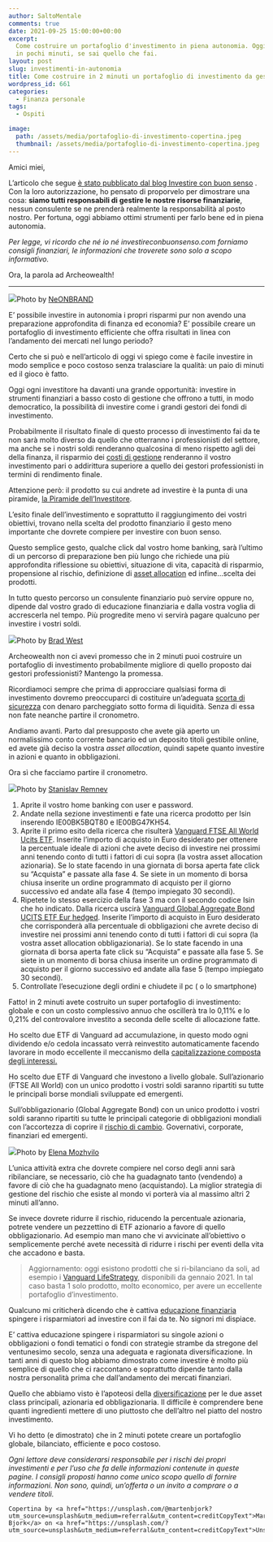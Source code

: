 ```yaml
---
author: SaltoMentale
comments: true
date: 2021-09-25 15:00:00+00:00
excerpt:
  Come costruire un portafoglio d'investimento in piena autonomia. Oggi fattibile
  in pochi minuti, se sai quello che fai.
layout: post
slug: investimenti-in-autonomia
title: Come costruire in 2 minuti un portafoglio di investimento da gestore professionale
wordpress_id: 661
categories:
  - Finanza personale
tags:
  - Ospiti

image:
  path: /assets/media/portafoglio-di-investimento-copertina.jpeg
  thumbnail: /assets/media/portafoglio-di-investimento-copertina.jpeg
---
```


Amici miei,

L’articolo che segue [è stato pubblicato dal blog Investire con buon senso](https://investireconbuonsenso.com/2020/01/27/come-costruire-in-2-minuti-un-portafoglio-di-investimento-da-gestore-professionale/) . Con la loro autorizzazione, ho pensato di proporvelo per dimostrare una cosa: **siamo tutti responsabili di gestire le nostre risorse finanziarie**, nessun consulente se ne prenderà realmente la responsabilità al posto nostro. Per fortuna, oggi abbiamo ottimi strumenti per farlo bene ed in piena autonomia.

_Per legge, vi ricordo che né io né investireconbuonsenso.com forniamo consigli finanziari, le informazioni che troverete sono solo a scopo informativo._

Ora, la parola ad Archeowealth!

---

![]({{site.baseurl}}/assets/media/tempo.jpg)Photo by [NeONBRAND](https://unsplash.com/@neonbrand?utm_source=unsplash&utm_medium=referral&utm_content=creditCopyText)

E’ possibile investire in autonomia i propri risparmi pur non avendo una preparazione approfondita di finanza ed economia? E’ possibile creare un portafoglio di investimento efficiente che offra risultati in linea con l’andamento dei mercati nel lungo periodo?

Certo che si può e nell’articolo di oggi vi spiego come è facile investire in modo semplice e poco costoso senza tralasciare la qualità: un paio di minuti ed il gioco è fatto.

Oggi ogni investitore ha davanti una grande opportunità: investire in strumenti finanziari a basso costo di gestione che offrono a tutti, in modo democratico, la possibilità di investire come i grandi gestori dei fondi di investimento.

Probabilmente il risultato finale di questo processo di investimento fai da te non sarà molto diverso da quello che otterranno i professionisti del settore, ma anche se i nostri soldi renderanno qualcosina di meno rispetto agli dei della finanza, il risparmio dei [costi di gestione](https://investireconbuonsenso.com/2015/03/09/1116/) renderanno il vostro investimento pari o addirittura superiore a quello dei gestori professionisti in termini di rendimento finale.

Attenzione però: il prodotto su cui andrete ad investire è la punta di una piramide, [la Piramide dell’Investitore](https://investireconbuonsenso.com/2015/01/17/la-piramide-dellinvestitore/).

L’esito finale dell’investimento e soprattutto il raggiungimento dei vostri obiettivi, trovano nella scelta del prodotto finanziario il gesto meno importante che dovrete compiere per investire con buon senso.

Questo semplice gesto, qualche click dal vostro home banking, sarà l’ultimo di un percorso di preparazione ben più lungo che richiede una più approfondita riflessione su obiettivi, situazione di vita, capacità di risparmio, propensione al rischio, definizione di [asset allocation](https://investireconbuonsenso.com/2017/03/23/e-se-lasset-allocation-fosse-una-dieta/) ed infine…scelta dei prodotti.

In tutto questo percorso un consulente finanziario può servire oppure no, dipende dal vostro grado di educazione finanziaria e dalla vostra voglia di accrescerla nel tempo. Più progredite meno vi servirà pagare qualcuno per investire i vostri soldi.

![]({{site.baseurl}}/assets/media/stones.jpg)Photo by [Brad West](https://unsplash.com/@mintchap?utm_source=unsplash&utm_medium=referral&utm_content=creditCopyText)

Archeowealth non ci avevi promesso che in 2 minuti puoi costruire un portafoglio di investimento probabilmente migliore di quello proposto dai gestori professionisti? Mantengo la promessa.

Ricordiamoci sempre che prima di approcciare qualsiasi forma di investimento dovremo preoccuparci di costituire un’adeguata [scorta di sicurezza](https://investireconbuonsenso.com/2016/07/22/la-ruota-di-scorta/) con denaro parcheggiato sotto forma di liquidità. Senza di essa non fate neanche partire il cronometro.

Andiamo avanti. Parto dal presupposto che avete già aperto un normalissimo conto corrente bancario ed un deposito titoli gestibile online, ed avete già deciso la vostra _asset allocation_, quindi sapete quanto investire in azioni e quanto in obbligazioni.

Ora sì che facciamo partire il cronometro.

![]({{site.baseurl}}/assets/media/chrono.jpg)Photo by [Stanislav Remnev](https://unsplash.com/@stan_remnev?utm_source=unsplash&utm_medium=referral&utm_content=creditCopyText)

1. Aprite il vostro home banking con user e password.
2. Andate nella sezione investimenti e fate una ricerca prodotto per Isin inserendo IE00BK5BQT80 e IE00BG47KH54.
3. Aprite il primo esito della ricerca che risulterà [Vanguard FTSE All World Ucits ETF](https://www.it.vanguard/professional/prodotti/it/detail/ETF/9679/Equity). Inserite l’importo di acquisto in Euro desiderato per ottenere la percentuale ideale di azioni che avete deciso di investire nei prossimi anni tenendo conto di tutti i fattori di cui sopra (la vostra asset allocation azionaria). Se lo state facendo in una giornata di borsa aperta fate click su “Acquista” e passate alla fase 4. Se siete in un momento di borsa chiusa inserite un ordine programmato di acquisto per il giorno successivo ed andate alla fase 4 (tempo impiegato 30 secondi).
4. Ripetete lo stesso esercizio della fase 3 ma con il secondo codice Isin che ho indicato. Dalla ricerca uscirà [Vanguard Global Aggregate Bond UCITS ETF Eur hedged](https://www.it.vanguard/professional/prodotti/it/detail/ETF/9443/Bond). Inserite l’importo di acquisto in Euro desiderato che corrisponderà alla percentuale di obbligazioni che avrete deciso di investire nei prossimi anni tenendo conto di tutti i fattori di cui sopra (la vostra asset allocation obbligazionaria). Se lo state facendo in una giornata di borsa aperta fate click su “Acquista” e passate alla fase 5. Se siete in un momento di borsa chiusa inserite un ordine programmato di acquisto per il giorno successivo ed andate alla fase 5 (tempo impiegato 30 secondi).
5. Controllate l’esecuzione degli ordini e chiudete il pc ( o lo smartphone)

Fatto! in 2 minuti avete costruito un super portafoglio di investimento: globale e con un costo complessivo annuo che oscillerà tra lo 0,11% e lo 0,21% del controvalore investito a seconda delle scelte di allocazione fatte.

Ho scelto due ETF di Vanguard ad accumulazione, in questo modo ogni dividendo e/o cedola incassato verrà reinvestito automaticamente facendo lavorare in modo eccellente il meccanismo della [capitalizzazione composta degli interessi.](https://investireconbuonsenso.com/2019/02/25/gli-scacchi-e-la-moltiplicazione-della-ricchezza/)

Ho scelto due ETF di Vanguard che investono a livello globale. Sull’azionario (FTSE All World) con un unico prodotto i vostri soldi saranno ripartiti su tutte le principali borse mondiali sviluppate ed emergenti.

Sull’obbligazionario (Global Aggregate Bond) con un unico prodotto i vostri soldi saranno ripartiti su tutte le principali categorie di obbligazioni mondiali con l’accortezza di coprire il [rischio di cambio](https://investireconbuonsenso.com/2017/01/10/chiariamo-meglio-cosa-intendiamo-per-costo-di-copertura-del-rischio-cambio/). Governativi, corporate, finanziari ed emergenti.

![]({{site.baseurl}}/assets/media/terra.jpg)Photo by [Elena Mozhvilo](https://unsplash.com/@miracleday?utm_source=unsplash&utm_medium=referral&utm_content=creditCopyText)

L’unica attività extra che dovrete compiere nel corso degli anni sarà ribilanciare, se necessario, ciò che ha guadagnato tanto (vendendo) a favore di ciò che ha guadagnato meno (acquistando). La miglior strategia di gestione del rischio che esiste al mondo vi porterà via al massimo altri 2 minuti all’anno.

Se invece dovrete ridurre il rischio, riducendo la percentuale azionaria, potrete vendere un pezzettino di ETF azionario a favore di quello obbligazionario. Ad esempio man mano che vi avvicinate all’obiettivo o semplicemente perché avete necessità di ridurre i rischi per eventi della vita che accadono e basta.

> Aggiornamento: oggi esistono prodotti che si ri-bilanciano da soli, ad esempio i [Vanguard LifeStrategy](https://investireconbuonsenso.com/2020/12/28/vanguard-lifestrategy-la-recensione-di-investire-con-buon-senso/), disponibili da gennaio 2021. In tal caso basta 1 solo prodotto, molto economico, per avere un eccellente portafoglio d’investimento.


Qualcuno mi criticherà dicendo che è cattiva [educazione finanziaria](https://investireconbuonsenso.com/2019/02/03/aggiornamento-di-educazione-ed-autodifesa-finanziaria/) spingere i risparmiatori ad investire con il fai da te. No signori mi dispiace.

E’ cattiva educazione spingere i risparmiatori su singole azioni o obbligazioni o fondi tematici o fondi con strategie strambe da stregone del ventunesimo secolo, senza una adeguata e ragionata diversificazione. In tanti anni di questo blog abbiamo dimostrato come investire è molto più semplice di quello che ci raccontano e soprattutto dipende tanto dalla nostra personalità prima che dall’andamento dei mercati finanziari.

Quello che abbiamo visto è l’apoteosi della [diversificazione](https://investireconbuonsenso.com/2016/03/31/diversificare-significa/) per le due asset class principali, azionaria ed obbligazionaria. Il difficile è comprendere bene quanti ingredienti mettere di uno piuttosto che dell’altro nel piatto del nostro investimento.

Vi ho detto (e dimostrato) che in 2 minuti potete creare un portafoglio globale, bilanciato, efficiente e poco costoso.

_Ogni lettore deve considerarsi responsabile per i rischi dei propri investimenti e per l’uso che fa delle informazioni contenute in queste pagine. I consigli proposti hanno come unico scopo quello di fornire informazioni. Non sono, quindi, un’offerta o un invito a comprare o a vendere titoli._

    Copertina by <a href="https://unsplash.com/@martenbjork?utm_source=unsplash&utm_medium=referral&utm_content=creditCopyText">Marten Bjork</a> on <a href="https://unsplash.com/?utm_source=unsplash&utm_medium=referral&utm_content=creditCopyText">Unsplash</a>

